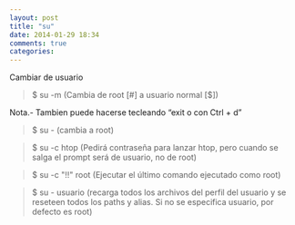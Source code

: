 ```yaml
---
layout: post
title: "su"
date: 2014-01-29 18:34
comments: true
categories: 
---
```

Cambiar de usuario 

>$ su -m           (Cambia de root [#] a usuario normal [$]) 

Nota.-  Tambien puede hacerse tecleando “exit o con Ctrl + d”

>$ su -  (cambia a root)

>$ su -c htop (Pedirá contraseña para lanzar htop, pero cuando se salga el prompt será de usuario, no de root)

>$ su -c "!!" root (Ejecutar el último comando ejecutado como root)

>$ su - usuario (recarga todos los archivos del perfil del usuario y se reseteen todos los paths y alias. Si no se especifica usuario, por defecto es root)

